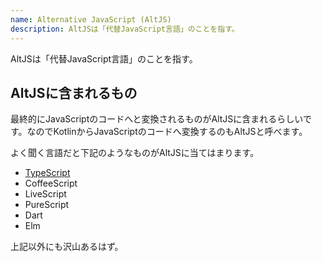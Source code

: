 ```yaml
---
name: Alternative JavaScript (AltJS)
description: AltJSは「代替JavaScript言語」のことを指す。
---
```


AltJSは「代替JavaScript言語」のことを指す。

## AltJSに含まれるもの

最終的にJavaScriptのコードへと変換されるものがAltJSに含まれるらしいです。なのでKotlinからJavaScriptのコードへ変換するのもAltJSと呼べます。

よく聞く言語だと下記のようなものがAltJSに当てはまります。

- [TypeScript](/tags/typescript)
- CoffeeScript
- LiveScript
- PureScript
- Dart
- Elm

上記以外にも沢山あるはず。
